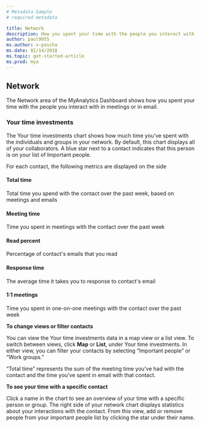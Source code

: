 ```yaml
---
# Metadata Sample
# required metadata

title: Network
description: How you spent your time with the people you interact with in meetings or in email. 
author: paul9955
ms.author: v-pascha
ms.date: 02/14/2018
ms.topic: get-started-article
ms.prod: mya
---
```


## Network 

The Network area of the MyAnalytics Dashboard shows how you spent your time with the people you interact with in meetings or in email.  

### Your time investments 

The Your time investments chart shows how much time you’ve spent with the individuals and groups in your network. By default, this chart displays all of your collaborators. A blue star next to a contact indicates that this person is on your list of Important people. 

For each contact, the following metrics are displayed on the side

#### Total time

Total time you spend with the contact over the past week, based on meetings and emails

#### Meeting time

Time you spent in meetings with the contact over the past week

#### Read percent

Percentage of contact's emails that you read

#### Response time

The average time it takes you to response to contact's email

#### 1:1 meetings

Time you spent in one-on-one meetings with the contact over the past week

**To change views or filter contacts**

You can view the Your time investments data in a map view or a list view. To switch between views, click **Map** or **List**, under Your time investments. In either view, you can filter your contacts by selecting “Important people” or “Work groups.” 

“Total time” represents the sum of the meeting time you’ve had with the contact and the time you’ve spent in email with that contact. 

**To see your time with a specific contact** 

Click a name in the chart to see an overview of your time with a specific person or group. The right side of your network chart displays statistics about your interactions with the contact. From this view, add or remove people from your important people list by clicking the star under their name. 
